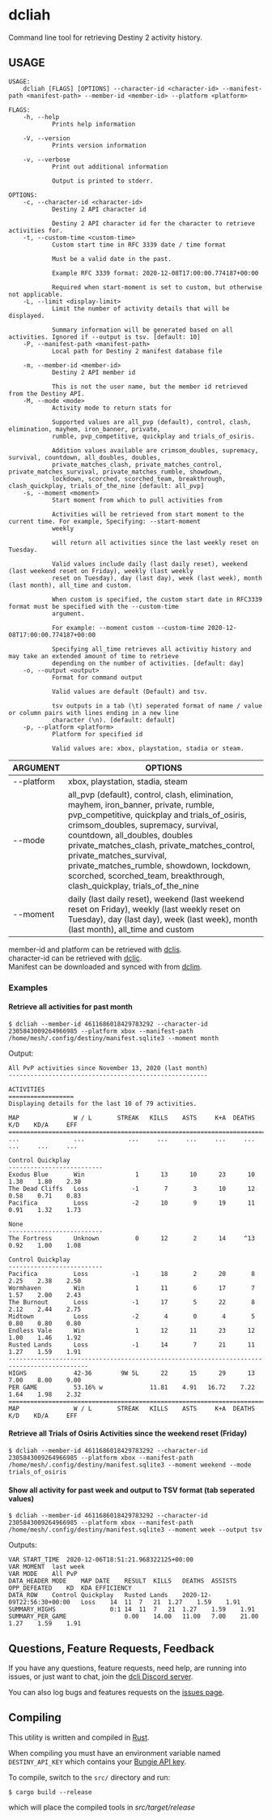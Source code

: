 # dcliah

Command line tool for retrieving Destiny 2 activity history.

## USAGE
```
USAGE:
    dcliah [FLAGS] [OPTIONS] --character-id <character-id> --manifest-path <manifest-path> --member-id <member-id> --platform <platform>

FLAGS:
    -h, --help       
            Prints help information

    -V, --version    
            Prints version information

    -v, --verbose    
            Print out additional information
            
            Output is printed to stderr.

OPTIONS:
    -c, --character-id <character-id>      
            Destiny 2 API character id
            
            Destiny 2 API character id for the character to retrieve activities for.
    -t, --custom-time <custom-time>        
            Custom start time in RFC 3339 date / time format
            
            Must be a valid date in the past.
            
            Example RFC 3339 format: 2020-12-08T17:00:00.774187+00:00
            
            Required when start-moment is set to custom, but otherwise not applicable.
    -L, --limit <display-limit>            
            Limit the number of activity details that will be displayed.
            
            Summary information will be generated based on all activities. Ignored if --output is tsv. [default: 10]
    -P, --manifest-path <manifest-path>    
            Local path for Destiny 2 manifest database file

    -m, --member-id <member-id>            
            Destiny 2 API member id
            
            This is not the user name, but the member id retrieved from the Destiny API.
    -M, --mode <mode>                      
            Activity mode to return stats for
            
            Supported values are all_pvp (default), control, clash, elimination, mayhem, iron_banner, private,
            rumble, pvp_competitive, quickplay and trials_of_osiris.
            
            Addition values available are crimsom_doubles, supremacy, survival, countdown, all_doubles, doubles,
            private_matches_clash, private_matches_control, private_matches_survival, private_matches_rumble, showdown,
            lockdown, scorched, scorched_team, breakthrough, clash_quickplay, trials_of_the_nine [default: all_pvp]
    -s, --moment <moment>                  
            Start moment from which to pull activities from
            
            Activities will be retrieved from start moment to the current time. For example, Specifying: --start-moment
            weekly
            
            will return all activities since the last weekly reset on Tuesday.
            
            Valid values include daily (last daily reset), weekend (last weekend reset on Friday), weekly (last weekly
            reset on Tuesday), day (last day), week (last week), month (last month), all_time and custom.
            
            When custom is specified, the custom start date in RFC3339 format must be specified with the --custom-time
            argument.
            
            For example: --moment custom --custom-time 2020-12-08T17:00:00.774187+00:00
            
            Specifying all_time retrieves all activitiy history and may take an extended amount of time to retrieve
            depending on the number of activities. [default: day]
    -o, --output <output>                  
            Format for command output
            
            Valid values are default (Default) and tsv.
            
            tsv outputs in a tab (\t) seperated format of name / value or column pairs with lines ending in a new line
            character (\n). [default: default]
    -p, --platform <platform>              
            Platform for specified id
            
            Valid values are: xbox, playstation, stadia or steam.
```


| ARGUMENT | OPTIONS |
|---|---|
| --platform | xbox, playstation, stadia, steam |
| --mode | all_pvp (default), control, clash, elimination, mayhem, iron_banner, private, rumble, pvp_competitive, quickplay and trials_of_osiris, crimsom_doubles, supremacy, survival, countdown, all_doubles, doubles private_matches_clash, private_matches_control, private_matches_survival, private_matches_rumble, showdown, lockdown, scorched, scorched_team, breakthrough, clash_quickplay, trials_of_the_nine |
| --moment | daily (last daily reset), weekend (last weekend reset on Friday), weekly (last weekly reset on Tuesday), day (last day), week (last week), month (last month), all_time and custom |


member-id and platform can be retrieved with [dclis](https://github.com/mikechambers/dcli/tree/main/src/dclis).   
character-id can be retrieved with [dclic](https://github.com/mikechambers/dcli/tree/main/src/dclic).   
Manifest can be downloaded and synced with from [dclim](https://github.com/mikechambers/dcli/tree/main/src/dclim).

### Examples

#### Retrieve all activities for past month

```
$ dcliah --member-id 4611686018429783292 --character-id 2305843009264966985 --platform xbox --manifest-path /home/mesh/.config/destiny/manifest.sqlite3 --moment month
```

Output:

```
All PvP activities since November 13, 2020 (last month)
-------------------------------------------------------

ACTIVITIES
==================
Displaying details for the last 10 of 79 activities.

MAP               W / L       STREAK   KILLS    ASTS     K+A  DEATHS     K/D    KD/A     EFF
============================================================================================
...               ...            ...     ...     ...     ...     ...     ...     ...     ...

Control Quickplay
--------------------------
Exodus Blue       Win              1      13      10      23      10    1.30    1.80    2.30
The Dead Cliffs   Loss            -1       7       3      10      12    0.58    0.71    0.83
Pacifica          Loss            -2      10       9      19      11    0.91    1.32    1.73

None
--------------------------
The Fortress      Unknown          0      12       2      14     ^13    0.92    1.00    1.08

Control Quickplay
--------------------------
Pacifica          Loss            -1      18       2      20       8    2.25    2.38    2.50
Wormhaven         Win              1      11       6      17       7    1.57    2.00    2.43
The Burnout       Loss            -1      17       5      22       8    2.12    2.44    2.75
Midtown           Loss            -2       4       0       4       5    0.80    0.80    0.80
Endless Vale      Win              1      12      11      23      12    1.00    1.46    1.92
Rusted Lands      Loss            -1      14       7      21      11    1.27    1.59    1.91
--------------------------------------------------------------------------------------------
HIGHS             42-36        9W 5L      22      15      29      13    7.00    8.00    9.00
PER GAME          53.16% w             11.81    4.91   16.72    7.22    1.64    1.98    2.32
============================================================================================
MAP               W / L       STREAK   KILLS    ASTS     K+A  DEATHS     K/D    KD/A     EFF
```

#### Retrieve all Trials of Osiris Activities since the weekend reset (Friday)

```
$ dcliah --member-id 4611686018429783292 --character-id 2305843009264966985 --platform xbox --manifest-path /home/mesh/.config/destiny/manifest.sqlite3 --moment weekend --mode trials_of_osiris
```

#### Show all activity for past week and output to TSV format (tab seperated values)

```
$ dcliah --member-id 4611686018429783292 --character-id 2305843009264966985 --platform xbox --manifest-path /home/mesh/.config/destiny/manifest.sqlite3 --moment week --output tsv
```

Outputs:

```
VAR	START_TIME	2020-12-06T18:51:21.968322125+00:00
VAR	MOMENT	last week
VAR	MODE	All PvP
DATA_HEADER	MODE	MAP	DATE	RESULT	KILLS	DEATHS	ASSISTS	OPP_DEFEATED	KD	KDA	EFFICIENCY
DATA_ROW	Control Quickplay	Rusted Lands	2020-12-09T22:56:30+00:00	Loss	14	11	7	21	1.27	1.59	1.91
SUMMARY_HIGHS				0:1	14	11	7	21	1.27	1.59	1.91
SUMMARY_PER_GAME				0.00	14.00	11.00	7.00	21.00	1.27	1.59	1.91
```

## Questions, Feature Requests, Feedback

If you have any questions, feature requests, need help, are running into issues, or just want to chat, join the [dcli Discord server](https://discord.gg/2Y8bV2Mq3p).

You can also log bugs and features requests on the [issues page](https://github.com/mikechambers/dcli/issues).


## Compiling

This utility is written and compiled in [Rust](https://www.rust-lang.org/).

When compiling you must have an environment variable named `DESTINY_API_KEY` which contains your [Bungie API key](https://www.bungie.net/en/Application).

To compile, switch to the `src/` directory and run:

```
$ cargo build --release
```

which will place the compiled tools in *src/target/release*
